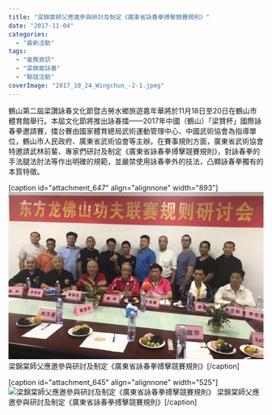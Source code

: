 ```yaml
---
title: "梁錦棠師父應邀參與研討及制定《廣東省詠春拳搏擊競賽規則》"
date: "2017-11-04"
categories: 
  - "最新活動"
tags: 
  - "會務資訊"
  - "梁錦棠詠春"
  - "聯誼活動"
coverImage: "2017_10_24_Wingchun_-2-1.jpeg"
---
```


鶴山第二屆梁讚詠春文化節暨古勞水鄉旅遊嘉年華將於11月18日至20日在鶴山市體育館舉行。本屆文化節將推出詠春擂——2017年中國（鶴山）「梁贊杯」國際詠春拳邀請賽，擂台賽由國家體育總局武術運動管理中心、中國武術協會為指導單位，鶴山市人民政府、廣東省武術協會等主辦。在賽事規則方面，廣東省武術協會特邀請武林前輩、專家們研討及制定《廣東省詠春拳搏擊競賽規則》，對詠春拳的手法腿法肘法等作出明確的規範，並嚴禁使用詠春拳外的技法，凸顯詠春拳獨有的本質特徵。<!--more-->

\[caption id="attachment\_647" align="alignnone" width="893"\]![梁錦棠師父應邀參與研討及制定《廣東省詠春拳搏擊競賽規則》](images/2017_10_24_Wingchun_-2-1.jpeg) 梁錦棠師父應邀參與研討及制定《廣東省詠春拳搏擊競賽規則》\[/caption\]

\[caption id="attachment\_645" align="alignnone" width="525"\]![梁錦棠師父應邀參與研討及制定《廣東省詠春拳搏擊競賽規則》](images/2017_10_24_Wingchun_-1-e1509862059525-709x1024.jpeg) 梁錦棠師父應邀參與研討及制定《廣東省詠春拳搏擊競賽規則》\[/caption\]
